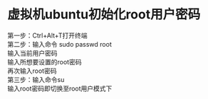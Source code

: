 # 虚拟机ubuntu初始化root用户密码
第一步：Ctrl+Alt+T打开终端 <br>
第二步：输入命令 sudo passwd root <br>
输入当前用户密码 <br>
输入所想要设置的root密码 <br>
再次输入root密码 <br>
第三步：输入命令su <br>
输入root密码即切换至root用户模式下 <br>
